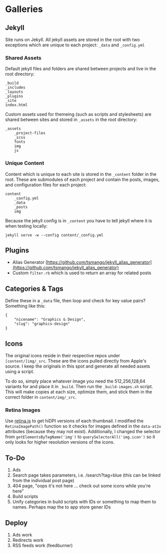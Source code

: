 # Galleries

## Jekyll

Site runs on Jekyll. All jekyll assets are stored in the root with two exceptions which are unique to each project: `_data` and `_config.yml`

### Shared Assets

Default jekyll files and folders are shared between projects and live in the root directory:

    _build
    _includes
    _layouts
    _plugins
    _site
    index.html

Custom assets used for themeing (such as scripts and stylesheets) are shared between sites and stored in `_assets` in the root directory:

    _assets
        _project-files
        _scss
        fonts
        img
        js

### Unique Content

Content which is unique to each site is stored in the `_content` folder in the root. These are submodules of each project and contain the posts, images, and configuration files for each project:

    content
        _config.yml
        _data
        _posts
        img

Because the jekyll config is in `_content` you have to tell jekyll where it is when testing locally:

`jekyll serve -w --config content/_config.yml`

## Plugins

- Alias Generator [https://github.com/tsmango/jekyll_alias_generator](https://github.com/tsmango/jekyll_alias_generator)
- Custom `filter.rb` which is used to return an array for related posts

## Categories & Tags

Define these in a `_data` file, then loop and check for key value pairs? Something like this:

    {
        "nicename": "Graphics & Design",
        "slug": "graphics-design"
    }

## Icons

The original icons reside in their respective repos under `[content/]img/_src`. These are the icons pulled directly from Apple's source. I keep the originals in this spot and generate all needed assets using a script.

To do so, simply place whatever image you need the 512,256,128,64 variants for and place it in `_build`. Then run the `_build-images.sh` script. This will make copies at each size, optimize them, and stick them in the correct folder in `content/img/_src`.

### Retina Images

Use [retina.js](https://github.com/imulus/retinajs) to get hiDPI versions of each thumbnail. I modified the `RetinaImagePath()` function so it checks for images defined in the `data-at2x` attributes (because they may not exist). Additionally, I changed the selector from `getElementsByTagName('img')` to `querySelectorAll('img.icon')` so it only looks for higher resolution versions of the icons.

## To-Do

1. Ads
2. Search page takes parameters, i.e. /search?tag=blue (this can be linked from the individual post page)
3. 404 page, "oops it's not here ... check out some icons while you're here"
4. Build scripts
5. Unify categories in build scripts with IDs or something to map them to names. Perhaps map the to app store gener IDs

## Deploy
1. Ads work
2. Redirects work
3. RSS feeds work (feedburner)
